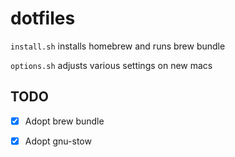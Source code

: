 # dotfiles

`install.sh` installs homebrew and runs brew bundle

`options.sh` adjusts various settings on new macs

## TODO

- [x] Adopt brew bundle
- [x] Adopt gnu-stow

